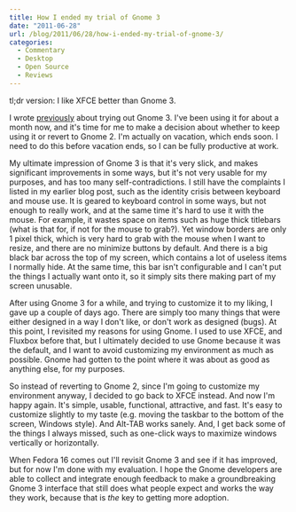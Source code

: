 ```yaml
---
title: How I ended my trial of Gnome 3
date: "2011-06-28"
url: /blog/2011/06/28/how-i-ended-my-trial-of-gnome-3/
categories:
  - Commentary
  - Desktop
  - Open Source
  - Reviews
---
```

tl;dr version: I like XFCE better than Gnome 3.

I wrote [previously](/blog/2011/06/07/impressions-of-fedora-15-with-gnome-3/) about trying out Gnome 3. I've been using it for about a month now, and it's time for me to make a decision about whether to keep using it or revert to Gnome 2. I'm actually on vacation, which ends soon. I need to do this before vacation ends, so I can be fully productive at work.

My ultimate impression of Gnome 3 is that it's very slick, and makes significant improvements in some ways, but it's not very usable for my purposes, and has too many self-contradictions. I still have the complaints I listed in my earlier blog post, such as the identity crisis between keyboard and mouse use. It is geared to keyboard control in some ways, but not enough to really work, and at the same time it's hard to use it with the mouse. For example, it wastes space on items such as huge thick titlebars (what is that for, if not for the mouse to grab?). Yet window borders are only 1 pixel thick, which is very hard to grab with the mouse when I want to resize, and there are no minimize buttons by default. And there is a big black bar across the top of my screen, which contains a lot of useless items I normally hide. At the same time, this bar isn't configurable and I can't put the things I actually want onto it, so it simply sits there making part of my screen unusable.

After using Gnome 3 for a while, and trying to customize it to my liking, I gave up a couple of days ago. There are simply too many things that were either designed in a way I don't like, or don't work as designed (bugs). At this point, I revisited my reasons for using Gnome. I used to use XFCE, and Fluxbox before that, but I ultimately decided to use Gnome because it was the default, and I want to avoid customizing my environment as much as possible. Gnome had gotten to the point where it was about as good as anything else, for my purposes.

So instead of reverting to Gnome 2, since I'm going to customize my environment anyway, I decided to go back to XFCE instead. And now I'm happy again. It's simple, usable, functional, attractive, and fast. It's easy to customize slightly to my taste (e.g. moving the taskbar to the bottom of the screen, Windows style). And Alt-TAB works sanely. And, I get back some of the things I always missed, such as one-click ways to maximize windows vertically or horizontally.

When Fedora 16 comes out I'll revisit Gnome 3 and see if it has improved, but for now I'm done with my evaluation. I hope the Gnome developers are able to collect and integrate enough feedback to make a groundbreaking Gnome 3 interface that still does what people expect and works the way they work, because that is *the* key to getting more adoption.


